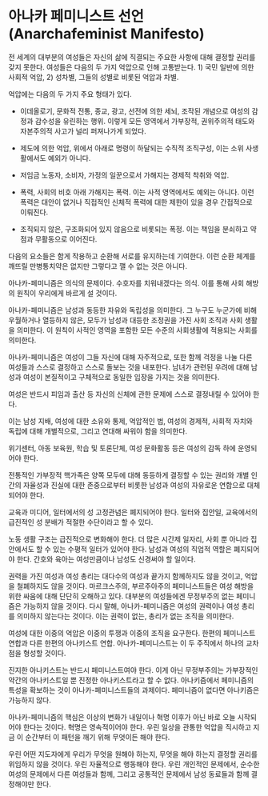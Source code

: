 # 아나카 페미니스트 선언(Anarchafeminist Manifesto)

전 세계의 대부분의 여성들은 자신의 삶에 직결되는 주요한 사항에 대해 결정할 권리를 갖지 못한다. 여성들은 다음의 두 가지 억압으로 인해 고통받는다. 1) 국민 일반에 의한 사회적 억압, 2) 성차별, 그들의 성별로 비롯된 억압과 차별.

억압에는 다음의 두 가지 주요 형태가 있다.

 - 이데올로기, 문화적 전통, 종교, 광고, 선전에 의한 세뇌, 조작된 개념으로 여성의 감정과 감수성을 유린하는 행위. 이렇게 모든 영역에서 가부장적, 권위주의적 태도와 자본주의적 사고가 널리 퍼져나가게 되었다.

 - 제도에 의한 억압, 위에서 아래로 명령이 하달되는 수직적 조직구성, 이는 소위 사생활에서도 예외가 아니다.

 - 저임금 노동자, 소비자, 가정의 일꾼으로서 가해지는 경제적 착취와 억압.

 - 폭력, 사회의 비호 아래 가해지는 폭력. 이는 사적 영역에서도 예외는 아니다. 이런 폭력은 대안이 없거나 직접적인 신체적 폭력에 대한 제한이 있을 경우 간접적으로 이뤄진다.

 - 조직되지 않은, 구조화되어 있지 않음으로 비롯되는 폭정. 이는 책임을 분쇠하고 약점과 무활동으로 이어진다.

다음의 요소들은 함게 작용하고 순환해 서로를 유지하는데 기여한다. 이런 순환 체계를 깨뜨릴 만병통치약은 없지만 그렇다고 깰 수 없는 것은 아니다.

아나카-페미니즘은 의식의 문제이다. 수호자를 치워내겠다는 의식. 이를 통해 사회 해방의 원칙이 우리에게 바르게 설 것이다.

아나카-페미니즘은 남성과 동등한 자유와 독립성을 의미한다. 그 누구도 누군가에 비해 우월하거나 열등하지 않은, 모두가 남성과 대등한 조정권을 가진 사회 조직과 사회 생활을 의미한다. 이 원칙이 사적인 영역을 포함한 모든 수준의 사회생활에 적용되는 사회를 의미한다.

아나카-페미니즘은 여성이 그들 자신에 대해 자주적으로, 또한 함께 걱정을 나눌 다른 여성들과 스스로 결정하고 스스로 돌보는 것을 내포한다. 남녀가 관련된 우려에 대해 남성과 여성이 본질적이고 구체적으로 동일한 입장을 가지는 것을 의미한다.

여성은 반드시 피임과 출산 등 자신의 신체에 관한 문제에 스스로 결정내릴 수 있어야 한다.

이는 남성 지배, 여성에 대한 소유와 통제, 억압적인 법, 여성의 경제적, 사회적 자치와 독립에 대해 개별적으로, 그리고 연대해 싸워야 함을 의미한다.

위기센터, 아동 보육원, 학습 및 토론단체, 여성 문화활동 등은 여성의 감독 하에 운영되어야 한다.

전통적인 가부장적 핵가족은 양쪽 모두에 대해 동등하게 결정할 수 있는 권리와 개별 인간의 자율성과 진실에 대한 존중으로부터 비롯한 남성과 여성의 자유로운 연합으로 대체되어야 한다.

교육과 미디어, 일터에서의 성 고정관념은 폐지되어야 한다. 일터와 집안일, 교육에서의 급진적인 성 분배가 적절한 수단이라고 할 수 있다.

노동 생활 구조는 급진적으로 변화해야 한다. 더 많은 시간제 일자리, 사회 뿐 아니라 집 안에서도 할 수 있는 수평적 일터가 있어야 한다. 남성과 여성의 직업적 역할은 폐지되어야 한다. 간호와 육아는 여성만큼이나 남성도 신경써야 할 일이다.

권력을 가진 여성과 여성 총리는 대다수의 여성과 끝가지 함께하지도 않을 것이고, 억압을 철폐하지도 않을 것이다. 마르크스주의, 부르주아주의 페미니스트들은 여성 해방을 위한 싸움에 대해 단단히 오해하고 있다. 대부분의 여성들에겐 무정부주의 없는 페미니즘은 가능하지 않을 것이다. 다시 말해, 아나카-페미니즘은 여성의 권력이나 여성 총리를 의미하지 않는다는 것이다. 이는 권력이 없는, 총리가 없는 조직을 의미한다.

여성에 대한 이중의 억압은 이중의 투쟁과 이중의 조직을 요구한다. 한편의 페미니스트 연합과 다른 한편의 아나키스트 연합. 아나카-페미니스트는 이 두 주직에서 하나의 교차점을 형성할 것이다.

진지한 아나키스트는 반드시 페미니스트여야 한다. 이게 아닌 무정부주의는 가부장적인 약간의 아나키스트일 뿐 진정한 아나키스트라고 할 수 없다. 아나키즘에서 페미니즘의 특성을 확보하는 것이 아나카-페미니스트들의 과제이다. 페미니즘이 없다면 아나키즘은 가능하지 않다.
 
아나카-페미니즘의 핵심은 이상의 변화가 내일이나 혁명 이후가 아닌 바로 오늘 시작되어야 한다는 것이다. 혁명은 영속적이어야 한다. 우린 일상을 관통한 억압을 직시하고 지금 이 순간부터 이 패턴을 깨기 위해 무엇이든 해야 한다.

우린 어떤 지도자에게 우리가 무엇을 원해야 하는지, 무엇을 해야 하는지 결정할 권리를 위임하지 않을 것이다. 우린 자율적으로 행동해야 한다. 우린 개인적인 문제에서, 순수한 여성의 문제에서 다른 여성들과 함께, 그리고 공통적인 문제에서 남성 동료들과 함께 결정해야만 한다.
